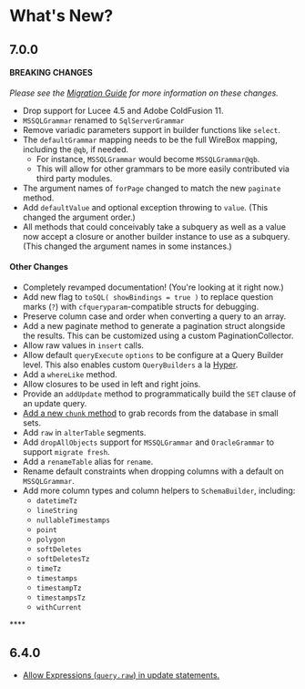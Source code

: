 # What's New?

## 7.0.0

#### **BREAKING CHANGES**

_Please see the_ [_Migration Guide_](migration-guide.md#v-7-0-0) _for more information on these changes._

* Drop support for Lucee 4.5 and Adobe ColdFusion 11.
* `MSSQLGrammar` renamed to `SqlServerGrammar`
* Remove variadic parameters support in builder functions like `select`.
* The `defaultGrammar` mapping needs to be the full WireBox mapping, including the `@qb`, if needed.
  * For instance, `MSSQLGrammar` would become `MSSQLGrammar@qb`.
  * This will allow for other grammars to be more easily contributed via third party modules.
* The argument names of `forPage` changed to match the new `paginate` method.
* Add `defaultValue` and optional exception throwing to `value`. \(This changed the argument order.\)
* All methods that could conceivably take a subquery as well as a value now accept a closure or another builder instance to use as a subquery. \(This changed the argument names in some instances.\)

#### **Other Changes**

* Completely revamped documentation! \(You're looking at it right now.\)
* Add new flag to `toSQL( showBindings = true )` to replace question marks \(`?`\) with `cfqueryparam`-compatible structs for debugging.
* Preserve column case and order when converting a query to an array.
* Add a new paginate method to generate a pagination struct alongside the results.  This can be customized using a custom PaginationCollector.
* Allow raw values in `insert` calls.
* Allow default `queryExecute` `options` to be configure at a Query Builder level.  This also enables custom `QueryBuilders` a la [Hyper](https://www.forgebox.io/view/hyper).
* Add a `whereLike` method.
* Allow closures to be used in left and right joins.
* Provide an `addUpdate` method to programmatically build the `SET` clause of an update query.
* [Add a new `chunk` method](query-builder/executing-queries/retrieving-results.md#chunking-results) to grab records from the database in small sets.
* Add `raw` in `alterTable` segments.
* Add `dropAllObjects` support for `MSSQLGrammar` and `OracleGrammar` to support `migrate fresh`.
* Add a `renameTable` alias for `rename`.
* Rename default constraints when dropping columns with a default on `MSSQLGrammar`.
* Add more column types and column helpers to `SchemaBuilder`, including:
  * `datetimeTz`
  * `lineString`
  * `nullableTimestamps`
  * `point`
  * `polygon`
  * `softDeletes`
  * `softDeletesTz`
  * `timeTz`
  * `timestamps`
  * `timestampTz`
  * `timestampsTz`
  * ```withCurrent```

\*\*\*\*

## 6.4.0

* [Allow Expressions \(`query.raw`\) in update statements.]()

